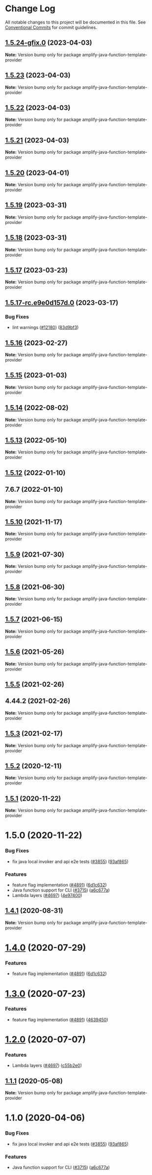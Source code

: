 # Change Log

All notable changes to this project will be documented in this file.
See [Conventional Commits](https://conventionalcommits.org) for commit guidelines.

## [1.5.24-gfix.0](https://github.com/aws-amplify/amplify-cli/compare/amplify-java-function-template-provider@1.5.17...amplify-java-function-template-provider@1.5.24-gfix.0) (2023-04-03)

**Note:** Version bump only for package amplify-java-function-template-provider





## [1.5.23](https://github.com/aws-amplify/amplify-cli/compare/amplify-java-function-template-provider@1.5.17-rc.e9e0d157d.0...amplify-java-function-template-provider@1.5.23) (2023-04-03)

**Note:** Version bump only for package amplify-java-function-template-provider





## [1.5.22](https://github.com/aws-amplify/amplify-cli/compare/amplify-java-function-template-provider@1.5.17-rc.e9e0d157d.0...amplify-java-function-template-provider@1.5.22) (2023-04-03)

**Note:** Version bump only for package amplify-java-function-template-provider





## [1.5.21](https://github.com/aws-amplify/amplify-cli/compare/amplify-java-function-template-provider@1.5.17-rc.e9e0d157d.0...amplify-java-function-template-provider@1.5.21) (2023-04-03)

**Note:** Version bump only for package amplify-java-function-template-provider





## [1.5.20](https://github.com/aws-amplify/amplify-cli/compare/amplify-java-function-template-provider@1.5.17-rc.e9e0d157d.0...amplify-java-function-template-provider@1.5.20) (2023-04-01)

**Note:** Version bump only for package amplify-java-function-template-provider





## [1.5.19](https://github.com/aws-amplify/amplify-cli/compare/amplify-java-function-template-provider@1.5.17-rc.e9e0d157d.0...amplify-java-function-template-provider@1.5.19) (2023-03-31)

**Note:** Version bump only for package amplify-java-function-template-provider





## [1.5.18](https://github.com/aws-amplify/amplify-cli/compare/amplify-java-function-template-provider@1.5.17-rc.e9e0d157d.0...amplify-java-function-template-provider@1.5.18) (2023-03-31)

**Note:** Version bump only for package amplify-java-function-template-provider





## [1.5.17](https://github.com/aws-amplify/amplify-cli/compare/amplify-java-function-template-provider@1.5.17-rc.e9e0d157d.0...amplify-java-function-template-provider@1.5.17) (2023-03-23)

**Note:** Version bump only for package amplify-java-function-template-provider





## [1.5.17-rc.e9e0d157d.0](https://github.com/aws-amplify/amplify-cli/compare/amplify-java-function-template-provider@1.5.16...amplify-java-function-template-provider@1.5.17-rc.e9e0d157d.0) (2023-03-17)


### Bug Fixes

* lint warnings ([#12180](https://github.com/aws-amplify/amplify-cli/issues/12180)) ([83d9bf3](https://github.com/aws-amplify/amplify-cli/commit/83d9bf35fa709084605c23bd2f54feadb3bdbb87))





## [1.5.16](https://github.com/aws-amplify/amplify-cli/compare/amplify-java-function-template-provider@1.5.15...amplify-java-function-template-provider@1.5.16) (2023-02-27)

**Note:** Version bump only for package amplify-java-function-template-provider





## [1.5.15](https://github.com/aws-amplify/amplify-cli/compare/amplify-java-function-template-provider@1.5.14...amplify-java-function-template-provider@1.5.15) (2023-01-03)

**Note:** Version bump only for package amplify-java-function-template-provider





## [1.5.14](https://github.com/aws-amplify/amplify-cli/compare/amplify-java-function-template-provider@1.5.13...amplify-java-function-template-provider@1.5.14) (2022-08-02)

**Note:** Version bump only for package amplify-java-function-template-provider





## [1.5.13](https://github.com/aws-amplify/amplify-cli/compare/amplify-java-function-template-provider@1.5.12...amplify-java-function-template-provider@1.5.13) (2022-05-10)

**Note:** Version bump only for package amplify-java-function-template-provider





## [1.5.12](https://github.com/aws-amplify/amplify-cli/compare/amplify-java-function-template-provider@1.5.10...amplify-java-function-template-provider@1.5.12) (2022-01-10)



## 7.6.7 (2022-01-10)

**Note:** Version bump only for package amplify-java-function-template-provider





## [1.5.10](https://github.com/aws-amplify/amplify-cli/compare/amplify-java-function-template-provider@1.5.9...amplify-java-function-template-provider@1.5.10) (2021-11-17)

**Note:** Version bump only for package amplify-java-function-template-provider





## [1.5.9](https://github.com/aws-amplify/amplify-cli/compare/amplify-java-function-template-provider@1.5.8...amplify-java-function-template-provider@1.5.9) (2021-07-30)

**Note:** Version bump only for package amplify-java-function-template-provider





## [1.5.8](https://github.com/aws-amplify/amplify-cli/compare/amplify-java-function-template-provider@1.5.7...amplify-java-function-template-provider@1.5.8) (2021-06-30)

**Note:** Version bump only for package amplify-java-function-template-provider





## [1.5.7](https://github.com/aws-amplify/amplify-cli/compare/amplify-java-function-template-provider@1.5.6...amplify-java-function-template-provider@1.5.7) (2021-06-15)

**Note:** Version bump only for package amplify-java-function-template-provider





## [1.5.6](https://github.com/aws-amplify/amplify-cli/compare/amplify-java-function-template-provider@1.5.5...amplify-java-function-template-provider@1.5.6) (2021-05-26)

**Note:** Version bump only for package amplify-java-function-template-provider





## [1.5.5](https://github.com/aws-amplify/amplify-cli/compare/amplify-java-function-template-provider@1.5.3...amplify-java-function-template-provider@1.5.5) (2021-02-26)



## 4.44.2 (2021-02-26)

**Note:** Version bump only for package amplify-java-function-template-provider





## [1.5.3](https://github.com/aws-amplify/amplify-cli/compare/amplify-java-function-template-provider@1.5.2...amplify-java-function-template-provider@1.5.3) (2021-02-17)

**Note:** Version bump only for package amplify-java-function-template-provider





## [1.5.2](https://github.com/aws-amplify/amplify-cli/compare/amplify-java-function-template-provider@1.5.1...amplify-java-function-template-provider@1.5.2) (2020-12-11)

**Note:** Version bump only for package amplify-java-function-template-provider





## [1.5.1](https://github.com/aws-amplify/amplify-cli/compare/amplify-java-function-template-provider@1.4.1...amplify-java-function-template-provider@1.5.1) (2020-11-22)

**Note:** Version bump only for package amplify-java-function-template-provider





# 1.5.0 (2020-11-22)


### Bug Fixes

* fix java local invoker and api e2e tests ([#3855](https://github.com/aws-amplify/amplify-cli/issues/3855)) ([93af865](https://github.com/aws-amplify/amplify-cli/commit/93af8651d4bedca0b8d08e778a74dc47230d5988))


### Features

* feature flag implementation ([#4891](https://github.com/aws-amplify/amplify-cli/issues/4891)) ([6d1c632](https://github.com/aws-amplify/amplify-cli/commit/6d1c632952a49cb56670c11c9cb0c3620d0eb332))
* Java function support for CLI ([#3715](https://github.com/aws-amplify/amplify-cli/issues/3715)) ([a6c677a](https://github.com/aws-amplify/amplify-cli/commit/a6c677ac3073f6081113a1c341d68e1be4f75b2d))
* Lambda layers ([#4697](https://github.com/aws-amplify/amplify-cli/issues/4697)) ([4e97400](https://github.com/aws-amplify/amplify-cli/commit/4e974007d95c894ab4108a2dff8d5996e7e3ce25))





## [1.4.1](https://github.com/aws-amplify/amplify-cli/compare/amplify-java-function-template-provider@1.4.0...amplify-java-function-template-provider@1.4.1) (2020-08-31)

**Note:** Version bump only for package amplify-java-function-template-provider





# [1.4.0](https://github.com/aws-amplify/amplify-cli/compare/amplify-java-function-template-provider@1.2.0...amplify-java-function-template-provider@1.4.0) (2020-07-29)


### Features

* feature flag implementation ([#4891](https://github.com/aws-amplify/amplify-cli/issues/4891)) ([6d1c632](https://github.com/aws-amplify/amplify-cli/commit/6d1c632952a49cb56670c11c9cb0c3620d0eb332))





# [1.3.0](https://github.com/aws-amplify/amplify-cli/compare/amplify-java-function-template-provider@1.2.0...amplify-java-function-template-provider@1.3.0) (2020-07-23)


### Features

* feature flag implementation ([#4891](https://github.com/aws-amplify/amplify-cli/issues/4891)) ([4639450](https://github.com/aws-amplify/amplify-cli/commit/463945029cfe861f74986d9a8b9af6b827d2063d))





# [1.2.0](https://github.com/aws-amplify/amplify-cli/compare/amplify-java-function-template-provider@1.1.1...amplify-java-function-template-provider@1.2.0) (2020-07-07)


### Features

* Lambda layers ([#4697](https://github.com/aws-amplify/amplify-cli/issues/4697)) ([c55b2e0](https://github.com/aws-amplify/amplify-cli/commit/c55b2e0c3377127aaf887591d7bc20d7240ef11d))





## [1.1.1](https://github.com/aws-amplify/amplify-cli/compare/amplify-java-function-template-provider@1.1.0...amplify-java-function-template-provider@1.1.1) (2020-05-08)

**Note:** Version bump only for package amplify-java-function-template-provider





# 1.1.0 (2020-04-06)


### Bug Fixes

* fix java local invoker and api e2e tests ([#3855](https://github.com/aws-amplify/amplify-cli/issues/3855)) ([93af865](https://github.com/aws-amplify/amplify-cli/commit/93af8651d4bedca0b8d08e778a74dc47230d5988))


### Features

* Java function support for CLI ([#3715](https://github.com/aws-amplify/amplify-cli/issues/3715)) ([a6c677a](https://github.com/aws-amplify/amplify-cli/commit/a6c677ac3073f6081113a1c341d68e1be4f75b2d))
